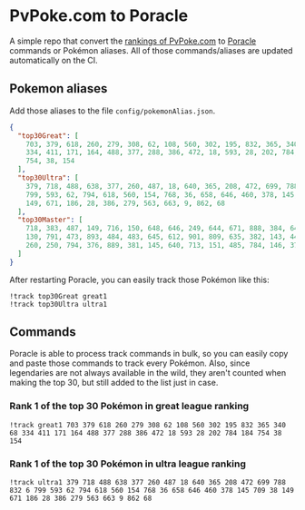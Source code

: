 # PvPoke.com to Poracle
A simple repo that convert the [rankings of PvPoke.com](https://pvpoke.com/rankings/) to [Poracle](https://github.com/KartulUdus/PoracleJS) commands or Pokémon aliases. 
All of those commands/aliases are updated automatically on the CI.

## Pokemon aliases
Add those aliases to the file `config/pokemonAlias.json`. 

<!-- aliases-start -->
```json
{
  "top30Great": [
    703, 379, 618, 260, 279, 308, 62, 108, 560, 302, 195, 832, 365, 340, 68,
    334, 411, 171, 164, 488, 377, 288, 386, 472, 18, 593, 28, 202, 784, 184,
    754, 38, 154
  ],
  "top30Ultra": [
    379, 718, 488, 638, 377, 260, 487, 18, 640, 365, 208, 472, 699, 788, 832, 6,
    799, 593, 62, 794, 618, 560, 154, 768, 36, 658, 646, 460, 378, 145, 709, 38,
    149, 671, 186, 28, 386, 279, 563, 663, 9, 862, 68
  ],
  "top30Master": [
    718, 383, 487, 149, 716, 150, 648, 646, 249, 644, 671, 888, 384, 643, 717,
    130, 791, 473, 893, 484, 483, 645, 612, 901, 809, 635, 382, 143, 445, 649,
    260, 250, 794, 376, 889, 381, 145, 640, 713, 151, 485, 784, 146, 377, 530
  ]
}
```
<!-- aliases-end -->

After restarting Poracle, you can easily track those Pokémon like this:
```shell
!track top30Great great1
!track top30Ultra ultra1
```

## Commands
Poracle is able to process track commands in bulk, so you can easily copy and paste those commands to track every Pokémon. 
Also, since legendaries are not always available in the wild, they aren't counted when making the top 30, but still added to the list just in case.

### Rank 1 of the top 30 Pokémon in great league ranking
<!-- top30great-start -->
```
!track great1 703 379 618 260 279 308 62 108 560 302 195 832 365 340 68 334 411 171 164 488 377 288 386 472 18 593 28 202 784 184 754 38 154
```
<!-- top30great-end -->

### Rank 1 of the top 30 Pokémon in ultra league ranking
<!-- top30ultra-start -->
```
!track ultra1 379 718 488 638 377 260 487 18 640 365 208 472 699 788 832 6 799 593 62 794 618 560 154 768 36 658 646 460 378 145 709 38 149 671 186 28 386 279 563 663 9 862 68
```
<!-- top30ultra-end -->
